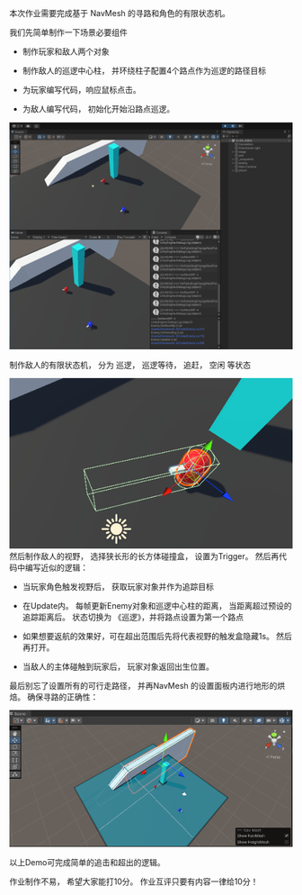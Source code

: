 ﻿本次作业需要完成基于 NavMesh 的寻路和角色的有限状态机。

我们先简单制作一下场景必要组件

- 制作玩家和敌人两个对象

- 制作敌人的巡逻中心柱， 并环绕柱子配置4个路点作为巡逻的路径目标

- 为玩家编写代码，响应鼠标点击。

- 为敌人编写代码， 初始化开始沿路点巡逻。

![](Doc/sc_01.png)

制作敌人的有限状态机， 分为 巡逻， 巡逻等待， 追赶， 空闲 等状态

![](Doc/sc_02.png)
然后制作敌人的视野， 选择狭长形的长方体碰撞盒， 设置为Trigger。 然后再代码中编写近似的逻辑：

- 当玩家角色触发视野后， 获取玩家对象并作为追踪目标

- 在Update内。 每帧更新Enemy对象和巡逻中心柱的距离， 当距离超过预设的追踪距离后。 状态切换为 《巡逻》，并将路点设置为第一个路点

- 如果想要返航的效果好，可在超出范围后先将代表视野的触发盒隐藏1s。 然后再打开。

- 当敌人的主体碰触到玩家后， 玩家对象返回出生位置。



最后别忘了设置所有的可行走路径， 并再NavMesh 的设置面板内进行地形的烘焙。 确保寻路的正确性：


![](Doc/sc_03.png)


以上Demo可完成简单的追击和超出的逻辑。




作业制作不易， 希望大家能打10分。 作业互评只要有内容一律给10分！
